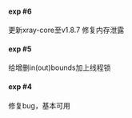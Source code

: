 #### exp #6
更新xray-core至v1.8.7
修复内存泄露  

#### exp #5
给增删in(out)bounds加上线程锁  

#### exp #4
修复bug，基本可用  
